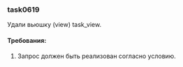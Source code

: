 
### task0619

Удали вьюшку (view) task_view.


#### Требования:
1.	Запрос должен быть реализован согласно условию.


